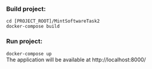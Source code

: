 ### Build project:
`cd [PROJECT_ROOT]/MintSoftwareTask2`\
`docker-compose build`
### Run project:
`docker-compose up`\
The application will be available at http://localhost:8000/
